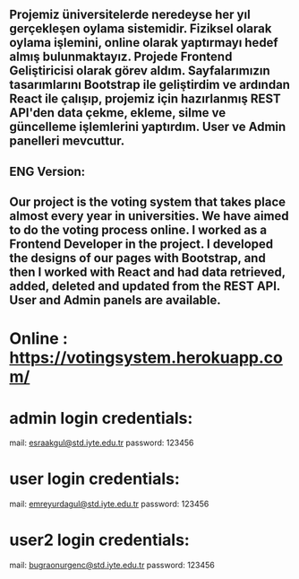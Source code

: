## Projemiz üniversitelerde neredeyse her yıl gerçekleşen oylama sistemidir. Fiziksel olarak oylama işlemini, online olarak yaptırmayı hedef almış bulunmaktayız. Projede Frontend Geliştiricisi olarak görev aldım. Sayfalarımızın tasarımlarını Bootstrap ile geliştirdim ve ardından React ile çalışıp,  projemiz için hazırlanmış REST API'den data çekme, ekleme, silme ve güncelleme işlemlerini yaptırdım.  User ve Admin panelleri mevcuttur.

## ENG Version:
## Our project is the voting system that takes place almost every year in universities. We have aimed to do the voting process online. I worked as a Frontend Developer in the project. I developed the designs of our pages with Bootstrap, and then I worked with React and had data retrieved, added, deleted and updated from the REST API. User and Admin panels are available.

# Online : https://votingsystem.herokuapp.com/
# admin login credentials: 
  mail: esraakgul@std.iyte.edu.tr
  password: 123456
# user login credentials: 
  mail: emreyurdagul@std.iyte.edu.tr
  password: 123456
# user2 login credentials:
   mail: bugraonurgenc@std.iyte.edu.tr
   password: 123456

